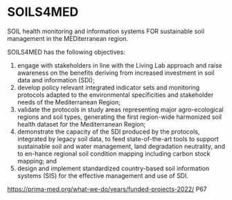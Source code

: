 # SOILS4MED

SOIL health monitoring and information systems FOR
sustainable soil management in the MEDiterranean region.

SOILS4MED has the following objectives: 

1) engage with stakeholders in line with the
Living Lab approach and raise awareness on the benefits deriving from increased
investment in soil data and information (SDI);
2) develop policy relevant integrated indicator sets and monitoring protocols adapted to the environmental specificities and
stakeholder needs of the Mediterranean Region;
3) validate the protocols in study
areas representing major agro-ecological regions and soil types, generating the first
region-wide harmonized soil health dataset for the Mediterranean Region;
4) demonstrate the capacity of the SDI produced by the protocols, integrated by legacy soil
data, to feed state-of-the-art tools to support sustainable soil and water management,
land degradation neutrality, and to en-hance regional soil condition mapping including carbon stock mapping; and
5) design and implement standardized country-based
soil information systems (SIS) for the effective management and use of SDI.

https://prima-med.org/what-we-do/years/funded-projects-2022/ P67
